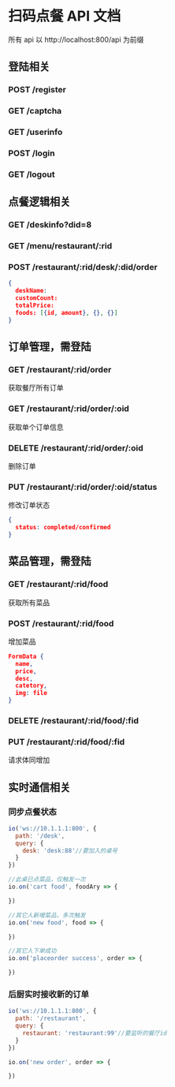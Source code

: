 # 扫码点餐 API 文档

所有 api 以 http://localhost:800/api 为前缀

## 登陆相关

### POST /register

### GET /captcha

### GET /userinfo

### POST /login

### GET /logout

## 点餐逻辑相关

### GET /deskinfo?did=8

### GET /menu/restaurant/:rid

### POST /restaurant/:rid/desk/:did/order

```json
{
  deskName:
  customCount:
  totalPrice:
  foods: [{id, amount}, {}, {}]
}
```

## 订单管理，需登陆

### GET /restaurant/:rid/order

获取餐厅所有订单

### GET /restaurant/:rid/order/:oid

获取单个订单信息

### DELETE /restaurant/:rid/order/:oid

删除订单

### PUT /restaurant/:rid/order/:oid/status

修改订单状态

```json
{
  status: completed/confirmed
}
```

## 菜品管理，需登陆

### GET /restaurant/:rid/food

获取所有菜品

### POST /restaurant/:rid/food

增加菜品

```json
FormData {
  name,
  price,
  desc,
  catetory,
  img: file
}
```

### DELETE /restaurant/:rid/food/:fid

### PUT /restaurant/:rid/food/:fid

请求体同增加

## 实时通信相关

### 同步点餐状态

```js
io('ws://10.1.1.1:800', {
  path: '/desk',
  query: {
    desk: 'desk:88'//要加入的桌号
  }
})

//此桌已点菜品，仅触发一次
io.on('cart food', foodAry => {

})

//其它人新增菜品，多次触发
io.on('new food', food => {

})

//其它人下单成功
io.on('placeorder success', order => {

})

```

### 后厨实时接收新的订单

```js
io('ws://10.1.1.1:800', {
  path: '/restaurant',
  query: {
    restaurant: 'restaurant:99'//要监听的餐厅id
  }
})

io.on('new order', order => {

})
```
